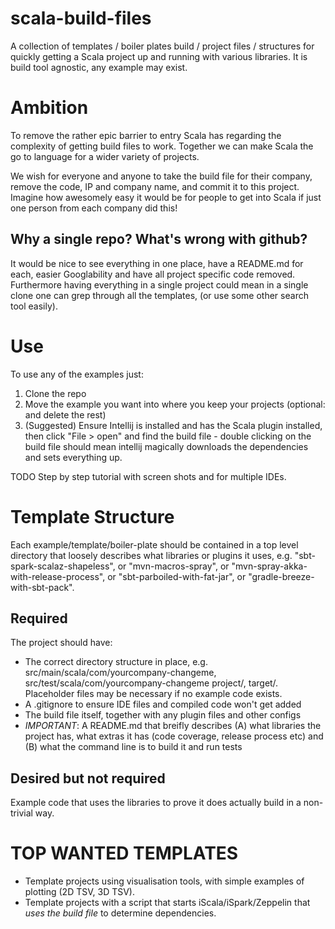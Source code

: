 # scala-build-files

A collection of templates / boiler plates build / project files / structures for quickly getting a Scala project up and running with various libraries. It is build tool agnostic, any example may exist.

# Ambition

To remove the rather epic barrier to entry Scala has regarding the complexity of getting build files to work.  Together we can make Scala the go to language for a wider variety of projects.

We wish for everyone and anyone to take the build file for their company, remove the code, IP and company name, and commit it to this project.  Imagine how awesomely easy it would be for people to get into Scala if just one person from each company did this!

## Why a single repo? What's wrong with github?

It would be nice to see everything in one place, have a README.md for each, easier Googlability and have all project specific code removed.  Furthermore having everything in a single project could mean in a single clone one can grep through all the templates, (or use some other search tool easily).

# Use

To use any of the examples just:

1. Clone the repo
2. Move the example you want into where you keep your projects (optional: and delete the rest)
3. (Suggested) Ensure Intellij is installed and has the Scala plugin installed, then click "File > open" and find the build file - double clicking on the build file should mean intellij magically downloads the dependencies and sets everything up.

TODO Step by step tutorial with screen shots and for multiple IDEs.

# Template Structure

Each example/template/boiler-plate should be contained in a top level directory that loosely describes what libraries or plugins it uses, e.g. "sbt-spark-scalaz-shapeless", or "mvn-macros-spray", or "mvn-spray-akka-with-release-process", or "sbt-parboiled-with-fat-jar", or "gradle-breeze-with-sbt-pack".

## Required

The project should have:

 - The correct directory structure in place, e.g. src/main/scala/com/yourcompany-changeme, src/test/scala/com/yourcompany-changeme project/, target/.  Placeholder files may be necessary if no example code exists.
 - A .gitignore to ensure IDE files and compiled code won't get added
 - The build file itself, together with any plugin files and other configs
 - *IMPORTANT*: A README.md that breifly describes (A) what libraries the project has, what extras it has (code coverage, release process etc) and (B) what the command line is to build it and run tests

## Desired but not required

Example code that uses the libraries to prove it does actually build in a non-trivial way.

# TOP WANTED TEMPLATES

 - Template projects using visualisation tools, with simple examples of plotting (2D TSV, 3D TSV).
 - Template projects with a script that starts iScala/iSpark/Zeppelin that *uses the build file* to determine dependencies.
